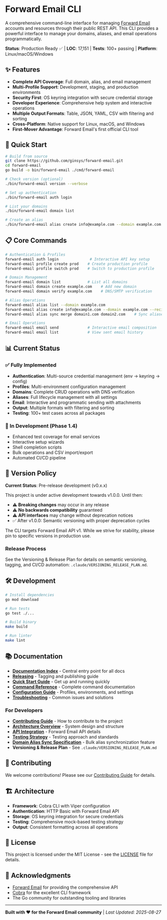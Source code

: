 # Forward Email CLI

A comprehensive command-line interface for managing [Forward Email](https://forwardemail.net/) accounts and resources through their public REST API. This CLI provides a powerful interface to manage your domains, aliases, and email operations programmatically.

**Status**: Production Ready ✅ | **LOC**: 17,151 | **Tests**: 100+ passing | **Platform**: Linux/macOS/Windows

## ✨ Features

- **Complete API Coverage**: Full domain, alias, and email management
- **Multi-Profile Support**: Development, staging, and production environments  
- **Security First**: OS keyring integration with secure credential storage
- **Developer Experience**: Comprehensive help system and interactive operations
- **Multiple Output Formats**: Table, JSON, YAML, CSV with filtering and sorting
- **Cross-Platform**: Native support for Linux, macOS, and Windows
- **First-Mover Advantage**: Forward Email's first official CLI tool

## 🚀 Quick Start

```bash
# Build from source
git clone https://github.com/ginsys/forward-email.git
cd forward-email
go build -o bin/forward-email ./cmd/forward-email

# Check version (optional)
./bin/forward-email version --verbose

# Set up authentication
./bin/forward-email auth login

# List your domains
./bin/forward-email domain list

# Create an alias
./bin/forward-email alias create info@example.com --domain example.com --recipients team@company.com
```

## 📋 Core Commands

```bash
# Authentication & Profiles
forward-email auth login              # Interactive API key setup
forward-email profile create prod    # Create production profile
forward-email profile switch prod    # Switch to production profile

# Domain Management  
forward-email domain list            # List all domains
forward-email domain create example.com    # Add new domain
forward-email domain verify example.com    # DNS/SMTP verification

# Alias Operations
forward-email alias list --domain example.com
forward-email alias create info@example.com --domain example.com --recipients team@company.com
forward-email alias sync merge domain1.com domain2.com    # Sync aliases between domains

# Email Operations
forward-email email send             # Interactive email composition
forward-email email list             # View sent email history
```

## 📊 Current Status

### ✅ Fully Implemented
- **Authentication**: Multi-source credential management (env → keyring → config)
- **Profiles**: Multi-environment configuration management  
- **Domains**: Complete CRUD operations with DNS verification
- **Aliases**: Full lifecycle management with all settings
- **Email**: Interactive and programmatic sending with attachments
- **Output**: Multiple formats with filtering and sorting
- **Testing**: 100+ test cases across all packages

### 🔄 In Development (Phase 1.4)
- Enhanced test coverage for email services
- Interactive setup wizards
- Shell completion scripts  
- Bulk operations and CSV import/export
- Automated CI/CD pipeline

## 📌 Version Policy

**Current Status**: Pre-release development (v0.x.x)

This project is under active development towards v1.0.0. Until then:
- ⚠️ **Breaking changes** may occur in any release
- ⚠️ **No backwards compatibility** guaranteed  
- ⚠️ **API interfaces** may change without deprecation notices
- ✅ After v1.0.0: Semantic versioning with proper deprecation cycles

The CLI targets Forward Email API v1. While we strive for stability, please pin to specific versions in production use.

### Release Process
See the Versioning & Release Plan for details on semantic versioning, tagging, and CI/CD automation: `.claude/VERSIONING_RELEASE_PLAN.md`.

## 🛠️ Development

```bash
# Install dependencies
go mod download

# Run tests
go test ./...

# Build binary
make build

# Run linter
make lint
```

## 📚 Documentation

- **[Documentation Index](docs/README.md)** - Central entry point for all docs
- **[Releasing](docs/RELEASING.md)** - Tagging and publishing guide
- **[Quick Start Guide](docs/quick-start.md)** - Get up and running quickly
- **[Command Reference](docs/commands.md)** - Complete command documentation
- **[Configuration Guide](docs/configuration.md)** - Profiles, environments, and settings
- **[Troubleshooting](docs/troubleshooting.md)** - Common issues and solutions

### For Developers
- **[Contributing Guide](docs/development/contributing.md)** - How to contribute to the project
- **[Architecture Overview](docs/development/architecture.md)** - System design and structure
- **[API Integration](docs/development/api-integration.md)** - Forward Email API details
- **[Testing Strategy](docs/development/testing.md)** - Testing approach and standards
- **[Domain Alias Sync Specification](docs/development/domain-alias-sync-specification.md)** - Bulk alias synchronization feature
- **Versioning & Release Plan** - See `.claude/VERSIONING_RELEASE_PLAN.md`

## 🤝 Contributing

We welcome contributions! Please see our [Contributing Guide](docs/development/contributing.md) for details.

## 🏗️ Architecture

- **Framework**: Cobra CLI with Viper configuration
- **Authentication**: HTTP Basic with Forward Email API
- **Storage**: OS keyring integration for secure credentials
- **Testing**: Comprehensive mock-based testing strategy
- **Output**: Consistent formatting across all operations

## 📄 License

This project is licensed under the MIT License - see the [LICENSE](LICENSE) file for details.

## 🙏 Acknowledgments

- [Forward Email](https://forwardemail.net) for providing the comprehensive API
- [Cobra](https://github.com/spf13/cobra) for the excellent CLI framework
- The Go community for outstanding tooling and libraries

---

**Built with ❤️ for the Forward Email community** | *Last Updated: 2025-08-27*
